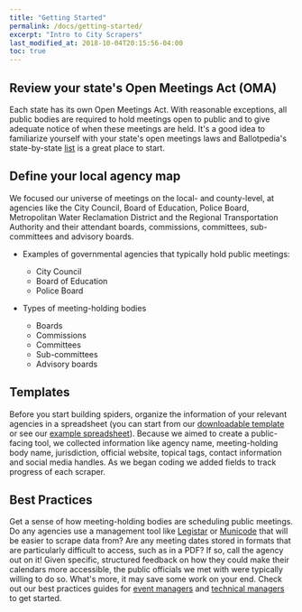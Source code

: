 ```yaml
---
title: "Getting Started"
permalink: /docs/getting-started/
excerpt: "Intro to City Scrapers"
last_modified_at: 2018-10-04T20:15:56-04:00
toc: true
---
```


## Review your state's Open Meetings Act (OMA)

Each state has its own Open Meetings Act. With reasonable exceptions, all public bodies are required to hold meetings open to public and to give adequate notice of when these meetings are held. It's a good idea to familiarize yourself with your state's open meetings laws and Ballotpedia's state-by-state [list](https://ballotpedia.org/State_open_meetings_laws) is a great place to start.

## Define your local agency map

We focused our universe of meetings on the local- and county-level, at agencies like the City Council, Board of Education, Police Board, Metropolitan Water Reclamation District and the Regional Transportation Authority and their attendant boards, commissions, committees, sub-committees and advisory boards.

- Examples of governmental agencies that typically hold public meetings:

  - City Council
  - Board of Education
  - Police Board

- Types of meeting-holding bodies

  - Boards
  - Commissions
  - Committees
  - Sub-committees
  - Advisory boards

## Templates

Before you start building spiders, organize the information of your relevant agencies in a spreadsheet (you can start from our [downloadable template](https://docs.google.com/spreadsheets/d/1egRcdp5JPnRjk04gvNA-DrGP7TJg01hvPlDPnkjYCa0/edit#gid=1059508700) or see our [example spreadsheet](https://docs.google.com/spreadsheets/d/1egRcdp5JPnRjk04gvNA-DrGP7TJg01hvPlDPnkjYCa0/edit#gid=0)). Because we aimed to create a public-facing tool, we collected information like agency name, meeting-holding body name, jurisdiction, official website, topical tags, contact information and social media handles. As we began coding we added fields to track progress of each scraper.

## Best Practices

Get a sense of how meeting-holding bodies are scheduling public meetings. Do any agencies use a management tool like [Legistar](https://chicago.legistar.com/Calendar.aspx) or [Municode](https://library.municode.com/il/cook_county) that will be easier to scrape data from? Are any meeting dates stored in formats that are particularly difficult to access, such as in a PDF? If so, call the agency out on it! Given specific, structured feedback on how they could make their calendars more accessible, the public officials we met with were typically willing to do so. What's more, it may save some work on your end. Check out our best practices guides for [event managers](https://docs.google.com/document/d/1JpeHVw0H6ghRi3EkvqRa3sDAXkfc_goP33CAtdFPEbA/edit) and [technical managers](https://docs.google.com/document/d/15A5hD8OM3RhRO0dfPw9vgRig4oZF4qzlATrAGjV1ZxM/edit) to get started.
